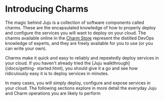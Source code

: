 # Introducing Charms

The magic behind Juju is a collection of software components called charms.
These are the encapsulated knowledge of how to properly deploy and configure the services you will want to deploy on your cloud. The charms available online in the [Charm Store](/docs/authors-charm-store.html) represent the distilled DevOps knowledge of experts, and they are freely available for you to use (or you can write your own).

Charms make it quick and easy to reliably and repeatedly deploy services in your cloud. If you haven't already tried the [Juju walkthrough](/docs/getting-
started.html), you should give it a go and see how ridiculously easy it is to
deploy services in minutes.

In many cases, you will simply deploy, configure and expose services in your
cloud. The following sections explore in more detail the everyday Juju and Charm operations you are likely to perform